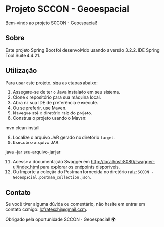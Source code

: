 # Projeto SCCON - Geoespacial

Bem-vindo ao projeto SCCON - Geoespacial!

## Sobre

Este projeto Spring Boot foi desenvolvido usando a versão 3.2.2. IDE Spring Tool Suite 4.4.21.

## Utilização

Para usar este projeto, siga as etapas abaixo:

1. Assegure-se de ter o Java instalado em seu sistema.
2. Clone o repositório para sua máquina local.
3. Abra na sua IDE de preferência e execute.
4. Ou se preferir, use Maven.
5. Navegue até o diretório raiz do projeto.
6. Construa o projeto usando o Maven:
   
mvn clean install

8. Localize o arquivo JAR gerado no diretório `target`.
9. Execute o arquivo JAR:
    
java -jar seu-arquivo-jar.jar

11. Acesse a documentação Swagger em [http://localhost:8080/swagger-ui/index.html](http://localhost:8080/swagger-ui/index.html) para explorar os endpoints disponíveis.
12. Ou Importe a coleção do Postman fornecida no diretório raiz: `SCCON - Geoespacial.postman_collection.json`.

## Contato

Se você tiver alguma dúvida ou comentário, não hesite em entrar em contato comigo: lcfrateschi@gmail.com.

Obrigado pela oportunidade SCCON - Geoespacial! 🌍
